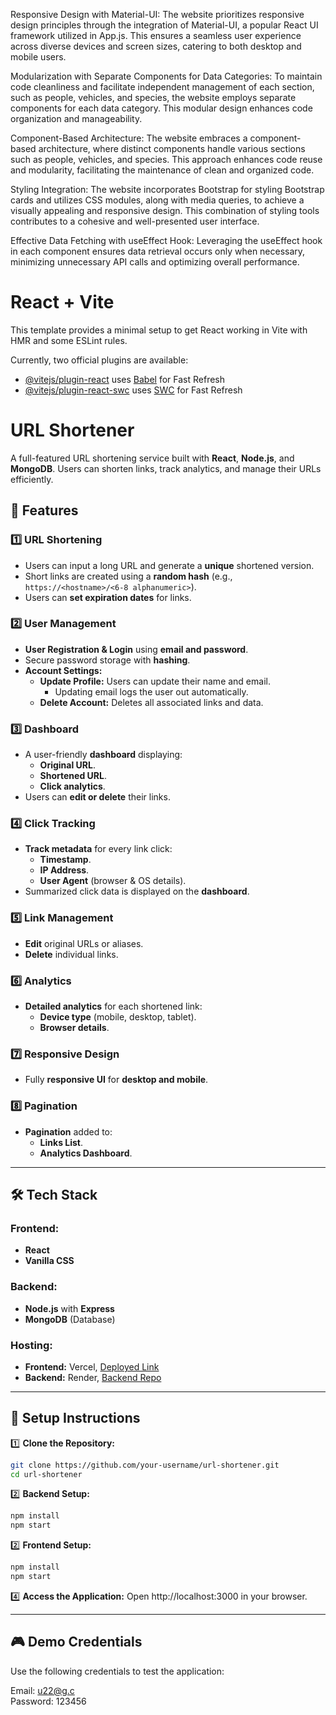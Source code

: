 Responsive Design with Material-UI: The website prioritizes responsive design principles through the integration of Material-UI, a popular React UI framework utilized in App.js. This ensures a seamless user experience across diverse devices and screen sizes, catering to both desktop and mobile users.

Modularization with Separate Components for Data Categories: To maintain code cleanliness and facilitate independent management of each section, such as people, vehicles, and species, the website employs separate components for each data category. This modular design enhances code organization and manageability.

Component-Based Architecture: The website embraces a component-based architecture, where distinct components handle various sections such as people, vehicles, and species. This approach enhances code reuse and modularity, facilitating the maintenance of clean and organized code.

Styling Integration: The website incorporates Bootstrap for styling Bootstrap cards and utilizes CSS modules, along with media queries, to achieve a visually appealing and responsive design. This combination of styling tools contributes to a cohesive and well-presented user interface.

Effective Data Fetching with useEffect Hook: Leveraging the useEffect hook in each component ensures data retrieval occurs only when necessary, minimizing unnecessary API calls and optimizing overall performance.

# React + Vite

This template provides a minimal setup to get React working in Vite with HMR and some ESLint rules.

Currently, two official plugins are available:

- [@vitejs/plugin-react](https://github.com/vitejs/vite-plugin-react/blob/main/packages/plugin-react/README.md) uses [Babel](https://babeljs.io/) for Fast Refresh
- [@vitejs/plugin-react-swc](https://github.com/vitejs/vite-plugin-react-swc) uses [SWC](https://swc.rs/) for Fast Refresh

# URL Shortener

A full-featured URL shortening service built with **React**, **Node.js**, and **MongoDB**. Users can shorten links, track analytics, and manage their URLs efficiently.

## 🚀 Features

### 1️⃣ URL Shortening
- Users can input a long URL and generate a **unique** shortened version.
- Short links are created using a **random hash** (e.g., `https://<hostname>/<6-8 alphanumeric>`).
- Users can **set expiration dates** for links.

### 2️⃣ User Management
- **User Registration & Login** using **email and password**.
- Secure password storage with **hashing**.
- **Account Settings:**
  - **Update Profile:** Users can update their name and email.
    - Updating email logs the user out automatically.
  - **Delete Account:** Deletes all associated links and data.

### 3️⃣ Dashboard
- A user-friendly **dashboard** displaying:
  - **Original URL**.
  - **Shortened URL**.
  - **Click analytics**.
- Users can **edit or delete** their links.

### 4️⃣ Click Tracking
- **Track metadata** for every link click:
  - **Timestamp**.
  - **IP Address**.
  - **User Agent** (browser & OS details).
- Summarized click data is displayed on the **dashboard**.

### 5️⃣ Link Management
- **Edit** original URLs or aliases.
- **Delete** individual links.

### 6️⃣ Analytics
- **Detailed analytics** for each shortened link:
  - **Device type** (mobile, desktop, tablet).
  - **Browser details**.

### 7️⃣ Responsive Design
- Fully **responsive UI** for **desktop and mobile**.

### 8️⃣ Pagination
- **Pagination** added to:
  - **Links List**.
  - **Analytics Dashboard**.

---

## 🛠️ Tech Stack

### Frontend:
- **React**
- **Vanilla CSS**

### Backend:
- **Node.js** with **Express**
- **MongoDB** (Database)

### Hosting:
- **Frontend:** Vercel, [Deployed Link](https://url-shortner-sage-one.vercel.app/)
- **Backend:** Render, [Backend Repo](https://github.com/utkarsh0903/Url-Shortner)

---

## 📌 Setup Instructions

1️⃣ **Clone the Repository:**
```sh
git clone https://github.com/your-username/url-shortener.git
cd url-shortener

```
2️⃣ **Backend Setup:**
```sh
npm install
npm start
```

2️⃣ **Frontend Setup:**
```sh
npm install
npm start
```

4️⃣ **Access the Application:**
Open http://localhost:3000 in your browser.

---

## 🎮 **Demo Credentials**
Use the following credentials to test the application:

Email: u22@g.c  
Password: 123456
